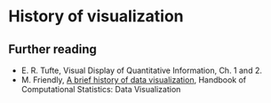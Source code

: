 # History of visualization

## Further reading

- E. R. Tufte, Visual Display of Quantitative Information, Ch. 1 and 2. 
- M. Friendly, [A brief history of data visualization](https://www.researchgate.net/profile/Michael_Friendly/publication/226400313_A_Brief_History_of_Data_Visualization/links/00b7d526bc0a074119000000/A-Brief-History-of-Data-Visualization.pdf), Handbook of Computational Statistics: Data Visualization

